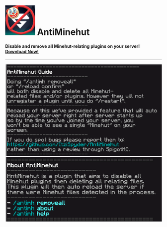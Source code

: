 # ![Icon](/assets/images/icon.png) AntiMinehut
#### Disable and remove all Minehut-relating plugins on your server! [Download Now!](/releases)
-------------------------------------------------------------------

![Help](/assets/images/help.png)
![About](/assets/images/about.png)
